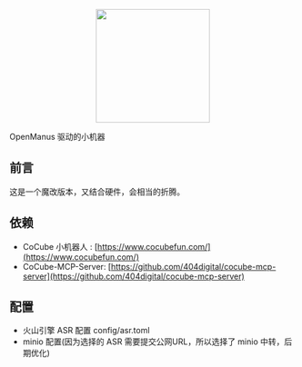 <p align="center">
  <img src="assets/logo.jpg" width="200"/>
</p>

OpenManus 驱动的小机器

## 前言
这是一个魔改版本，又结合硬件，会相当的折腾。

## 依赖
- CoCube 小机器人 : [https://www.cocubefun.com/](https://www.cocubefun.com/)
- CoCube-MCP-Server: [https://github.com/404digital/cocube-mcp-server](https://github.com/404digital/cocube-mcp-server)

## 配置
- 火山引擎 ASR 配置 config/asr.toml
- minio 配置(因为选择的 ASR 需要提交公网URL，所以选择了 minio 中转，后期优化)

